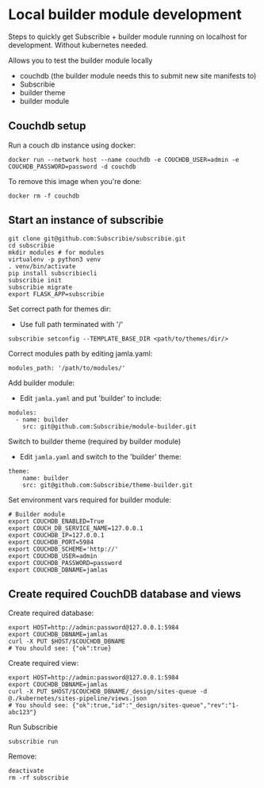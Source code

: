 # Local builder module development

Steps to quickly get Subscribie + builder module running on localhost
for development. Without kubernetes needed. 

Allows you to test the builder module locally

- couchdb (the builder module needs this to submit new site manifests to)
- Subscribie 
- builder theme
- builder module

## Couchdb setup 
Run a couch db instance using docker:

```
docker run --network host --name couchdb -e COUCHDB_USER=admin -e COUCHDB_PASSWORD=password -d couchdb
```
To remove this image when you're done:
```
docker rm -f couchdb
```

## Start an instance of subscribie
```
git clone git@github.com:Subscribie/subscribie.git
cd subscribie
mkdir modules # for modules
virtualenv -p python3 venv
. venv/bin/activate
pip install subscribiecli
subscribie init
subscribie migrate
export FLASK_APP=subscribie
```

Set correct path for themes dir:
- Use full path terminated with '/'
```
subscribie setconfig --TEMPLATE_BASE_DIR <path/to/themes/dir/>
```

Correct modules path by editing jamla.yaml:
```
modules_path: '/path/to/modules/'
```

Add builder module:

- Edit `jamla.yaml` and put 'builder' to include:

```
modules: 
  - name: builder
    src: git@github.com:Subscribie/module-builder.git
```

Switch to builder theme (required by builder module)

- Edit `jamla.yaml` and switch to the 'builder' theme:

```
theme:
    name: builder 
    src: git@github.com:Subscribie/theme-builder.git
```

Set environment vars required for builder module:

```
# Builder module
export COUCHDB_ENABLED=True
export COUCH_DB_SERVICE_NAME=127.0.0.1
export COUCHDB_IP=127.0.0.1
export COUCHDB_PORT=5984
export COUCHDB_SCHEME='http://'
export COUCHDB_USER=admin
export COUCHDB_PASSWORD=password
export COUCHDB_DBNAME=jamlas
```

## Create required CouchDB database and views

Create required database:
```
export HOST=http://admin:password@127.0.0.1:5984
export COUCHDB_DBNAME=jamlas
curl -X PUT $HOST/$COUCHDB_DBNAME
# You should see: {"ok":true}
```

Create required view:
```
export HOST=http://admin:password@127.0.0.1:5984
export COUCHDB_DBNAME=jamlas
curl -X PUT $HOST/$COUCHDB_DBNAME/_design/sites-queue -d @./kubernetes/sites-pipeline/views.json
# You should see: {"ok":true,"id":"_design/sites-queue","rev":"1-abc123"}
```


Run Subscribie 
```
subscribie run
```

Remove:

```
deactivate
rm -rf subscribie
```
